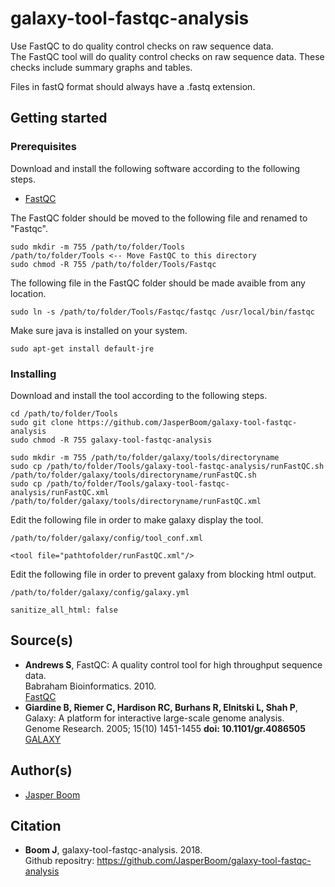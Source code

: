 # galaxy-tool-fastqc-analysis
Use FastQC to do quality control checks on raw sequence data.  
The FastQC tool will do quality control checks on raw sequence data. These checks include summary graphs and tables.

Files in fastQ format should always have a .fastq extension.

## Getting started

### Prerequisites
Download and install the following software according to the following steps.
* [FastQC](https://www.bioinformatics.babraham.ac.uk/projects/download.html#fastqc)

The FastQC folder should be moved to the following file and renamed to "Fastqc".
```
sudo mkdir -m 755 /path/to/folder/Tools
/path/to/folder/Tools <-- Move FastQC to this directory
sudo chmod -R 755 /path/to/folder/Tools/Fastqc
```
The following file in the FastQC folder should be made avaible from any location.
```
sudo ln -s /path/to/folder/Tools/Fastqc/fastqc /usr/local/bin/fastqc
```
Make sure java is installed on your system.
```
sudo apt-get install default-jre
```

### Installing
Download and install the tool according to the following steps.
```
cd /path/to/folder/Tools
sudo git clone https://github.com/JasperBoom/galaxy-tool-fastqc-analysis
sudo chmod -R 755 galaxy-tool-fastqc-analysis
```
```
sudo mkdir -m 755 /path/to/folder/galaxy/tools/directoryname
sudo cp /path/to/folder/Tools/galaxy-tool-fastqc-analysis/runFastQC.sh /path/to/folder/galaxy/tools/directoryname/runFastQC.sh
sudo cp /path/to/folder/Tools/galaxy-tool-fastqc-analysis/runFastQC.xml /path/to/folder/galaxy/tools/directoryname/runFastQC.xml
```
Edit the following file in order to make galaxy display the tool.
```
/path/to/folder/galaxy/config/tool_conf.xml
```
```
<tool file="pathtofolder/runFastQC.xml"/>
```
Edit the following file in order to prevent galaxy from blocking html output.
```
/path/to/folder/galaxy/config/galaxy.yml
```
```
sanitize_all_html: false
```

## Source(s)
* __Andrews S__, FastQC: A quality control tool for high throughput sequence data.  
  Babraham Bioinformatics. 2010.  
  [FastQC](https://www.bioinformatics.babraham.ac.uk/projects/fastqc/)
* __Giardine B, Riemer C, Hardison RC, Burhans R, Elnitski L, Shah P__,  
  Galaxy: A platform for interactive large-scale genome analysis.  
  Genome Research. 2005; 15(10) 1451-1455 __doi: 10.1101/gr.4086505__  
  [GALAXY](https://www.galaxyproject.org/)
  
## Author(s)
* [Jasper Boom](https://github.com/JasperBoom)

## Citation
* __Boom J__, galaxy-tool-fastqc-analysis. 2018.  
  Github repositry: https://github.com/JasperBoom/galaxy-tool-fastqc-analysis
